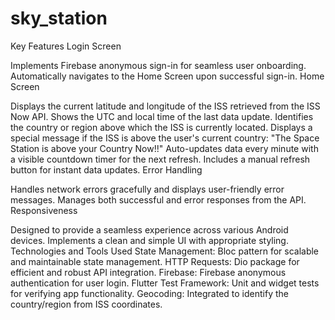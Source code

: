 # sky_station
Key Features
Login Screen

Implements Firebase anonymous sign-in for seamless user onboarding.
Automatically navigates to the Home Screen upon successful sign-in.
Home Screen

Displays the current latitude and longitude of the ISS retrieved from the ISS Now API.
Shows the UTC and local time of the last data update.
Identifies the country or region above which the ISS is currently located.
Displays a special message if the ISS is above the user's current country:
"The Space Station is above your Country Now!!"
Auto-updates data every minute with a visible countdown timer for the next refresh.
Includes a manual refresh button for instant data updates.
Error Handling

Handles network errors gracefully and displays user-friendly error messages.
Manages both successful and error responses from the API.
Responsiveness

Designed to provide a seamless experience across various Android devices.
Implements a clean and simple UI with appropriate styling.
Technologies and Tools Used
State Management: Bloc pattern for scalable and maintainable state management.
HTTP Requests: Dio package for efficient and robust API integration.
Firebase: Firebase anonymous authentication for user login.
Flutter Test Framework: Unit and widget tests for verifying app functionality.
Geocoding: Integrated to identify the country/region from ISS coordinates.

